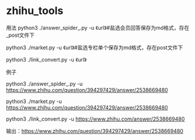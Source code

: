 ﻿# zhihu_tools

用法
python3 ./answer_spider_.py -u 《url》#盐选会员回答保存为md格式，存在_post文件下

python3 ./market.py -u 《url》#盐选专栏单个保存为md格式，存在post文件下

python3 ./link_convert.py -u 《url》

例子

python3 ./answer_spider_.py -u https://www.zhihu.com/question/394297429/answer/2538669480

python3 ./market.py -u https://www.zhihu.com/question/394297429/answer/2538669480

python3 ./link_convert.py -u https://www.zhihu.com/answer/2538669480

输出：https://www.zhihu.com/question/394297429/answer/2538669480


